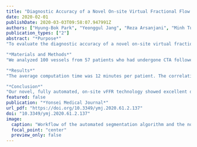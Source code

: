 ```yaml
---
title: "Diagnostic Accuracy of a Novel On-site Virtual Fractional Flow Reserve Parallel Computing System"
date: 2020-02-01
publishDate: 2020-03-03T09:58:07.947991Z
authors: ["Hyung-Bok Park", "Yeonggul Jang", "Reza Arsanjani", "Minh Tuan Nguyen", "Sang-Eun Lee", "Byunghwan Jeon", "Sunghee Jung", "Youngtaek Hong", "Seongmin Ha", "Sekeun Kim", "Sang-Wook Lee", "Hyuk-Jae Chang"]
publication_types: ["2"]
abstract: "*Purpose*"
"To evaluate the diagnostic accuracy of a novel on-site virtual fractional flow reserve (vFFR) derived from coronary computed tomography angiography (CTA)."

"*Materials and Methods*"
"We analyzed 100 vessels from 57 patients who had undergone CTA followed by invasive FFR during coronary angiography. Coronary lumen segmentation and three-dimensional reconstruction were conducted using a completely automated algorithm, and parallel computing based vFFR prediction was performed. Lesion-specific ischemia based on FFR was defined as significant at ≤0.8, as well as ≤0.75, and obstructive CTA stenosis was defined that ≥50%. The diagnostic performance of vFFR was compared to invasive FFR at both ≤0.8 and ≤0.75."

"*Results*"
"The average computation time was 12 minutes per patient. The correlation coefficient (r) between vFFR and invasive FFR was 0.75 [95% confidence interval (CI) 0.65 to 0.83], and Bland-Altman analysis showed a mean bias of 0.005 (95% CI −0.011 to 0.021) with 95% limits of agreement of −0.16 to 0.17 between vFFR and FFR. The accuracy, sensitivity, specificity, positive predictive value, and negative predictive value were 78.0%, 87.1%, 72.5%, 58.7%, and 92.6%, respectively, using the FFR cutoff of 0.80. They were 87.0%, 95.0%, 80.0%, 54.3%, and 98.5%, respectively, with the FFR cutoff of 0.75. The area under the receiver-operating characteristics curve of vFFR versus obstructive CTA stenosis was 0.88 versus 0.61 for the FFR cutoff of 0.80, respectively; it was 0.94 versus 0.62 for the FFR cutoff of 0.75."

"*Conclusion*"
"Our novel, fully automated, on-site vFFR technology showed excellent diagnostic performance for the detection of lesion-specific ischemia."
featured: false
publication: "*Yonsei Medical Journal*"
url_pdf: "https://doi.org/10.3349/ymj.2020.61.2.137"
doi: "10.3349/ymj.2020.61.2.137"
image:
  caption: "Workflow of the automated segmentation algorithm and the novel parallel computing method."
  focal_point: "center"
  preview_only: false
---
```



